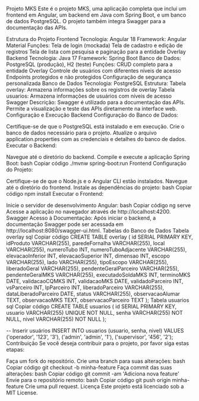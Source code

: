 Projeto MKS
Este é o projeto MKS, uma aplicação completa que inclui um frontend em Angular, um backend em Java com Spring Boot, e um banco de dados PostgreSQL. O projeto também integra Swagger para a documentação das APIs.

Estrutura do Projeto
Frontend
Tecnologia: Angular 18
Framework: Angular Material
Funções:
Tela de login (mockada)
Tela de cadastro e edição de registros
Tela de lista com pesquisa e paginação para a entidade Overlay
Backend
Tecnologia: Java 17
Framework: Spring Boot
Banco de Dados: PostgreSQL (produção), H2 (teste)
Funções:
CRUD completo para a entidade Overlay
Controle de usuários com diferentes níveis de acesso
Endpoints protegidos e não protegidos
Configuração de segurança personalizada
Banco de Dados
Tecnologia: PostgreSQL
Estrutura:
Tabela overlay: Armazena informações sobre os registros de overlay
Tabela usuarios: Armazena informações de usuários com níveis de acesso
Swagger
Descrição: Swagger é utilizado para a documentação das APIs. Permite a visualização e teste das APIs diretamente na interface web.
Configuração e Execução
Backend
Configuração do Banco de Dados:

Certifique-se de que o PostgreSQL está instalado e em execução.
Crie o banco de dados necessário para o projeto.
Atualize o arquivo application.properties com as credenciais e detalhes do banco de dados.
Executar o Backend:

Navegue até o diretório do backend.
Compile e execute a aplicação Spring Boot:
bash
Copiar código
./mvnw spring-boot:run
Frontend
Configuração do Projeto:

Certifique-se de que o Node.js e o Angular CLI estão instalados.
Navegue até o diretório do frontend.
Instale as dependências do projeto:
bash
Copiar código
npm install
Executar o Frontend:

Inicie o servidor de desenvolvimento Angular:
bash
Copiar código
ng serve
Acesse a aplicação no navegador através de http://localhost:4200.
Swagger
Acesso à Documentação:
Após iniciar o backend, a documentação Swagger pode ser acessada em http://localhost:8080/swagger-ui.html.
Tabelas do Banco de Dados
Tabela overlay
sql
Copiar código
CREATE TABLE overlay (
    id SERIAL PRIMARY KEY,
    idProduto VARCHAR(255),
    paredeFornalha VARCHAR(255),
    local VARCHAR(255),
    numeroTubo INT,
    numeroTuboAdjacente VARCHAR(255),
    elevacaoInferior INT,
    elevacaoSuperior INT,
    dimensao INT,
    escopo VARCHAR(255),
    lado VARCHAR(255),
    tipoEscopo VARCHAR(255),
    liberadoGeral VARCHAR(255),
    pendenteGeralParceiro VARCHAR(255),
    pendenteGeralMKS VARCHAR(255),
    executadoSoldaMKS INT,
    terminoMKS DATE,
    validacaoCQMKS INT,
    validacaoMKS DATE,
    validadoParceiro INT,
    vsParceiro INT,
    lpParceiro INT,
    liberadoParceiro VARCHAR(255),
    dataLiberadoParceiro DATE,
    status VARCHAR(255),
    observacaoAlumar TEXT,
    observacaoMKS TEXT,
    observacaoParceiro TEXT
);
Tabela usuarios
sql
Copiar código
CREATE TABLE usuarios (
    id SERIAL PRIMARY KEY,
    usuario VARCHAR(255) UNIQUE NOT NULL,
    senha VARCHAR(255) NOT NULL,
    nivel VARCHAR(255) NOT NULL
);

-- Inserir usuários
INSERT INTO usuarios (usuario, senha, nivel) VALUES
('operador', '123', '3'),
('admin', 'admin', '1'),
('supervisor', '456', '2');
Contribuição
Se você deseja contribuir para o projeto, por favor siga estas etapas:

Faça um fork do repositório.
Crie uma branch para suas alterações:
bash
Copiar código
git checkout -b minha-feature
Faça commit das suas alterações:
bash
Copiar código
git commit -am 'Adiciona nova feature'
Envie para o repositório remoto:
bash
Copiar código
git push origin minha-feature
Crie uma pull request.
Licença
Este projeto está licenciado sob a MIT License.
